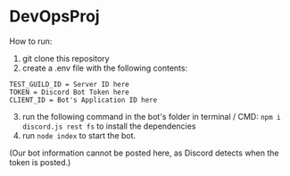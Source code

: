 # DevOpsProj

How to run:
1) git clone this repository
2) create a .env file with the following contents:

```
TEST_GUILD_ID = Server ID here
TOKEN = Discord Bot Token here
CLIENT_ID = Bot's Application ID here
```
3) run the following command in the bot's folder in terminal / CMD: `npm i discord.js rest fs` to install the dependencies
4) run `node index` to start the bot.


(Our bot information cannot be posted here, as Discord detects when the token is posted.)
